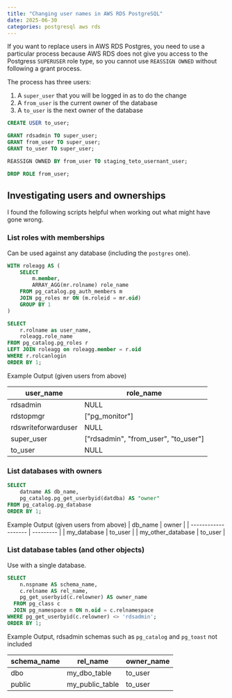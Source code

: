 ```yaml
---
title: "Changing user names in AWS RDS PostgreSQL"
date: 2025-06-30
categories: postgresql aws rds
---
```


If you want to replace users in AWS RDS Postgres, you need to use a particular process because AWS RDS does not give you access to the Postgress `SUPERUSER` role type, so you cannot use `REASSIGN OWNED` without following a grant process.

The process has three users:

1. A `super_user` that you will be logged in as to do the change
2. A `from_user` is the current owner of the database
3. A `to_user` is the next owner of the database

```sql
CREATE USER to_user;

GRANT rdsadmin TO super_user;
GRANT from_user TO super_user;
GRANT to_user TO super_user;

REASSIGN OWNED BY from_user TO staging_teto_usernant_user;

DROP ROLE from_user;
```

## Investigating users and ownerships

I found the following scripts helpful when working out what might have gone wrong.


### List roles with memberships

Can be used against any database (including the `postgres` one).

```sql
WITH roleagg AS (
    SELECT 
        m.member, 
        ARRAY_AGG(mr.rolname) role_name
    FROM pg_catalog.pg_auth_members m
    JOIN pg_roles mr ON (m.roleid = mr.oid) 
    GROUP BY 1
)

SELECT 
    r.rolname as user_name, 
    roleagg.role_name
FROM pg_catalog.pg_roles r
LEFT JOIN roleagg on roleagg.member = r.oid
WHERE r.rolcanlogin
ORDER BY 1;
```

Example Output (given users from above)

| user_name             | role_name                             |
| --------------------- | ------------------------------------- |
| rdsadmin              | NULL                                  |
| rdstopmgr             | ["pg_monitor"]                        |
| rdswriteforwarduser   | NULL                                  |
| super_user            | ["rdsadmin", "from_user", "to_user"]  |
| to_user               | NULL                                  |


### List databases with owners

```sql
SELECT 
    datname AS db_name, 
    pg_catalog.pg_get_userbyid(datdba) AS "owner" 
FROM pg_catalog.pg_database
ORDER BY 1;
```

Example Output (given users from above)
| db_name             | owner     |
| ------------------- | --------- |
| my_database         | to_user   |
| my_other_database   | to_user   |


### List database tables (and other objects)

Use with a single database.

```sql
SELECT 
    n.nspname AS schema_name,
    c.relname AS rel_name,
    pg_get_userbyid(c.relowner) AS owner_name
  FROM pg_class c
  JOIN pg_namespace n ON n.oid = c.relnamespace
WHERE pg_get_userbyid(c.relowner) <> 'rdsadmin';
ORDER BY 1;
```

Example Output, rdsadmin schemas such as `pg_catalog` and `pg_toast` not included

| schema_name   | rel_name          | owner_name    |
| ------------- | ----------------- |-------------- |
| dbo           | my_dbo_table      | to_user       |
| public        | my_public_table   | to_user       |
